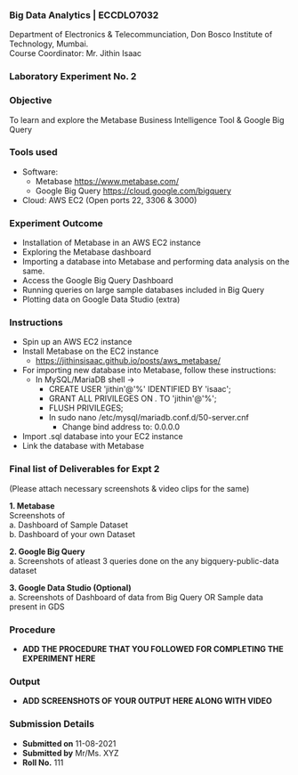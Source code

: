 ### Big Data Analytics | ECCDLO7032 
Department of Electronics & Telecommunciation, 
Don Bosco Institute of Technology, Mumbai.  
Course Coordinator: Mr. Jithin Isaac

### Laboratory Experiment No. 2
 
### Objective  
To learn and explore the Metabase Business Intelligence Tool & Google Big Query 

### Tools used  
- Software: 
  - Metabase https://www.metabase.com/
  - Google Big Query https://cloud.google.com/bigquery
- Cloud: AWS EC2 (Open ports 22, 3306 & 3000)

### Experiment Outcome
- Installation of Metabase in an AWS EC2 instance 
- Exploring the Metabase dashboard
- Importing a database into Metabase and performing data analysis on the same.
- Access the Google Big Query Dashboard
- Running queries on large sample databases included in Big Query
- Plotting data on Google Data Studio (extra)

### Instructions

- Spin up an AWS EC2 instance
- Install Metabase on the EC2 instance
  - https://jithinsisaac.github.io/posts/aws_metabase/
- For importing new database into Metabase, follow these instructions:
  - In MySQL/MariaDB shell ->
    - CREATE USER 'jithin'@'%' IDENTIFIED BY 'isaac';
    - GRANT ALL PRIVILEGES ON *.* TO 'jithin'@'%';
    - FLUSH PRIVILEGES;
    - In sudo nano /etc/mysql/mariadb.conf.d/50-server.cnf
      - Change bind address to: 0.0.0.0
- Import .sql database into your EC2 instance
- Link the database with Metabase 

### Final list of Deliverables for Expt 2
(Please attach necessary screenshots & video clips for the same)

**1. Metabase**  
Screenshots of   
a. Dashboard of Sample Dataset  
b. Dashboard of your own Dataset

**2. Google Big Query**   
a. Screenshots of atleast 3 queries done on the any bigquery-public-data dataset

**3. Google Data Studio (Optional)**  
a. Screenshots of Dashboard of data from Big Query OR Sample data present in GDS

### Procedure 
- **ADD THE PROCEDURE THAT YOU FOLLOWED FOR COMPLETING THE EXPERIMENT HERE**

### Output
- **ADD SCREENSHOTS OF YOUR OUTPUT HERE ALONG WITH VIDEO**  

### Submission Details
- **Submitted on** 11-08-2021
- **Submitted by** Mr/Ms. XYZ
- **Roll No.** 111
